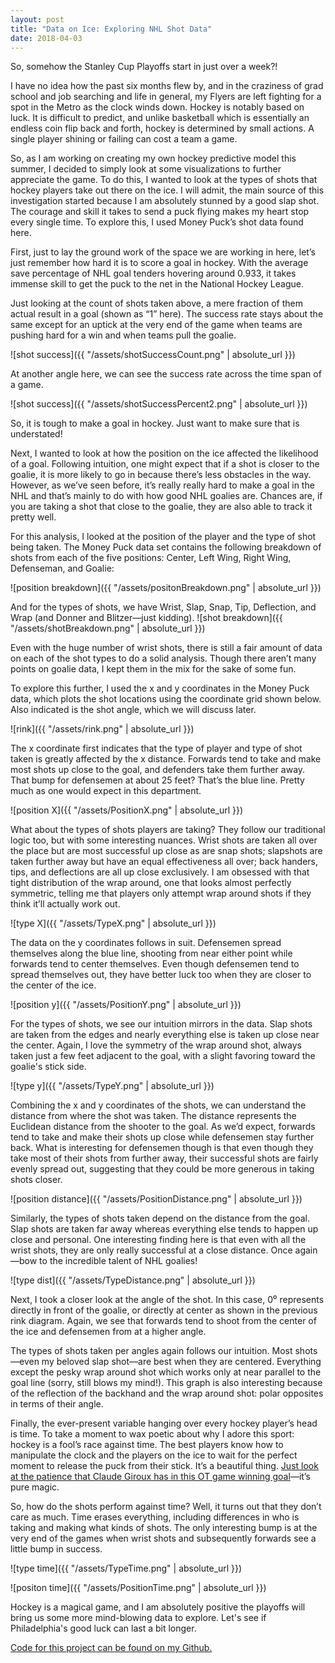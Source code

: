```yaml
---
layout: post
title: "Data on Ice: Exploring NHL Shot Data"
date: 2018-04-03
---
```


So, somehow the Stanley Cup Playoffs start in just over a week?!

I have no idea how the past six months flew by, and in the craziness of grad school and job searching and life in general, my Flyers are left fighting for a spot in the Metro as the clock winds down. Hockey is notably based on luck. It is difficult to predict, and unlike basketball which is essentially an endless coin flip back and forth, hockey is determined by small actions. A single player shining or failing can cost a team a game.

So, as I am working on creating my own hockey predictive model this summer, I decided to simply look at some visualizations to further appreciate the game. To do this, I wanted to look at the types of shots that hockey players take out there on the ice. I will admit, the main source of this investigation started because I am absolutely stunned by a good slap shot. The courage and skill it takes to send a puck flying makes my heart stop every single time. To explore this, I used Money Puck’s shot data found here.

First, just to lay the ground work of the space we are working in here, let’s just remember how hard it is to score a goal in hockey. With the average save percentage of NHL goal tenders hovering around 0.933, it takes immense skill to get the puck to the net in the National Hockey League.

Just looking at the count of shots taken above, a mere fraction of them actual result in a goal (shown as “1” here). The success rate stays about the same except for an uptick at the very end of the game when teams are pushing hard for a win and when teams pull the goalie. 

![shot success]({{ "/assets/shotSuccessCount.png" | absolute_url }})

At another angle here, we can see the success rate across the time span of a game.

![shot success]({{ "/assets/shotSuccessPercent2.png" | absolute_url }})

So, it is tough to make a goal in hockey. Just want to make sure that is understated!

Next, I wanted to look at how the position on the ice affected the likelihood of a goal. Following intuition, one might expect that if a shot is closer to the goalie, it is more likely to go in because there’s less obstacles in the way. However, as we’ve seen before, it’s really really hard to make a goal in the NHL and that’s mainly to do with how good NHL goalies are. Chances are, if you are taking a shot that close to the goalie, they are also able to track it pretty well.

For this analysis, I looked at the position of the player and the type of shot being taken. The Money Puck data set contains the following breakdown of shots from each of the five positions: Center, Left Wing, Right Wing, Defenseman, and Goalie:

![position breakdown]({{ "/assets/positonBreakdown.png" | absolute_url }})


And for the types of shots, we have Wrist, Slap, Snap, Tip, Deflection, and Wrap (and Donner and Blitzer—just kidding).
![shot breakdown]({{ "/assets/shotBreakdown.png" | absolute_url }})

Even with the huge number of wrist shots, there is still a fair amount of data on each of the shot types to do a solid analysis. Though there aren’t many points on goalie data, I kept them in the mix for the sake of some fun.

To explore this further, I used the x and y coordinates in the Money Puck data, which plots the shot locations using the coordinate grid shown below. Also indicated is the shot angle, which we will discuss later. 

![rink]({{ "/assets/rink.png" | absolute_url }})

The x coordinate first indicates that the type of player and type of shot taken is greatly affected by the x distance. Forwards tend to take and make most shots up close to the goal, and defenders take them further away. That bump for defensemen at about 25 feet? That’s the blue line. Pretty much as one would expect in this department.  

![position X]({{ "/assets/PositionX.png" | absolute_url }})

What about the types of shots players are taking? They follow our traditional logic too, but with some interesting nuances. Wrist shots are taken all over the place but are most successful up close as are snap shots; slapshots are taken further away but have an equal effectiveness all over; back handers, tips, and deflections are all up close exclusively. I am obsessed with that tight distribution of the wrap around, one that looks almost perfectly symmetric, telling me that players only attempt wrap around shots if they think it’ll actually work out.

![type X]({{ "/assets/TypeX.png" | absolute_url }})

The data on the y coordinates follows in suit. Defensemen spread themselves along the blue line, shooting from near either point while forwards tend to center themselves. Even though defensemen tend to spread themselves out, they have better luck too when they are closer to the center of the ice.

![position y]({{ "/assets/PositionY.png" | absolute_url }})


For the types of shots, we see our intuition mirrors in the data. Slap shots are taken from the edges and nearly everything else is taken up close near the center. Again, I love the symmetry of the wrap around shot, always taken just a few feet adjacent to the goal, with a slight favoring toward the goalie's stick side. 

![type y]({{ "/assets/TypeY.png" | absolute_url }})

Combining the x and y coordinates of the shots, we can understand the distance from where the shot was taken. The distance represents the Euclidean distance from the shooter to the goal. As we’d expect, forwards tend to take and make their shots up close while defensemen stay further back. What is interesting for defensemen though is that even though they take most of their shots from further away, their successful shots are fairly evenly spread out, suggesting that they could be more generous in taking shots closer.

![position distance]({{ "/assets/PositionDistance.png" | absolute_url }})


Similarly, the types of shots taken depend on the distance from the goal. Slap shots are taken far away whereas everything else tends to happen up close and personal. One interesting finding here is that even with all the wrist shots, they are only really successful at a close distance. Once again—bow to the incredible talent of NHL goalies!

![type dist]({{ "/assets/TypeDistance.png" | absolute_url }})


Next, I took a closer look at the angle of the shot. In this case, 0⁰ represents directly in front of the goalie, or directly at center as shown in the previous rink diagram. Again, we see that forwards tend to shoot from the center of the ice and defensemen from at a higher angle. 


The types of shots taken per angles again follows our intuition. Most shots—even my beloved slap shot—are best when they are centered. Everything except the pesky wrap around shot which works only at near parallel to the goal line (sorry, still blows my mind!). This graph is also interesting because of the reflection of the backhand and the wrap around shot: polar opposites in terms of their angle. 


Finally, the ever-present variable hanging over every hockey player’s head is time. To take a moment to wax poetic about why I adore this sport: hockey is a fool’s race against time. The best players know how to manipulate the clock and the players on the ice to wait for the perfect moment to release the puck from their stick. It’s a beautiful thing. [ Just look at the patience that Claude Giroux has in this OT game winning goal](https://twitter.com/SonsofPenn/status/980521489807048710)—it’s pure magic. 


So, how do the shots perform against time? Well, it turns out that they don’t care as much. Time erases everything, including differences in who is taking and making what kinds of shots. The only interesting bump is at the very end of the games when wrist shots and subsequently forwards see a little bump in success.

![type time]({{ "/assets/TypeTime.png" | absolute_url }})

![positon time]({{ "/assets/PositionTime.png" | absolute_url }})

Hockey is a magical game, and I am absolutely positive the playoffs will bring us some more mind-blowing data to explore. Let's see if Philadelphia's good luck can last a bit longer. 

[Code for this project can be found on my Github.](https://github.com/ashleyajohn/hockeyData)
